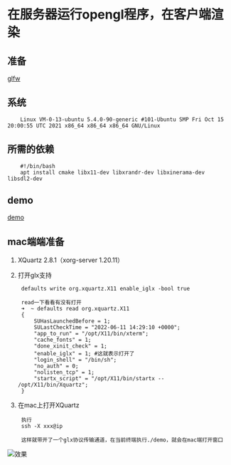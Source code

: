 # 在服务器运行opengl程序，在客户端渲染

## 准备

[glfw](https://www.glfw.org/)

## 系统

        Linux VM-0-13-ubuntu 5.4.0-90-generic #101-Ubuntu SMP Fri Oct 15 20:00:55 UTC 2021 x86_64 x86_64 x86_64 GNU/Linux

## 所需的依赖

        #!/bin/bash
        apt install cmake libx11-dev libxrandr-dev libxinerama-dev libsdl2-dev

## demo

[demo](https://www.glfw.org/documentation.html)

## mac端端准备

1. XQuartz 2.8.1（xorg-server 1.20.11）

2. 打开glx支持

        defaults write org.xquartz.X11 enable_iglx -bool true

        read一下看看有没有打开
        ➜  ~ defaults read org.xquartz.X11
        {
            SUHasLaunchedBefore = 1;
            SULastCheckTime = "2022-06-11 14:29:10 +0000";
            "app_to_run" = "/opt/X11/bin/xterm";
            "cache_fonts" = 1;
            "done_xinit_check" = 1;
            "enable_iglx" = 1; #这就表示打开了
            "login_shell" = "/bin/sh";
            "no_auth" = 0;
            "nolisten_tcp" = 1;
            "startx_script" = "/opt/X11/bin/startx -- /opt/X11/bin/Xquartz";
        }

3. 在mac上打开XQuartz

        执行
        ssh -X xxx@ip

        这样就带开了一个glx协议传输通道，在当前终端执行./demo，就会在mac端打开窗口
![效果](https://gitee.com/freelw/linux_learn_diary/raw/master/img/glxfwd.png)